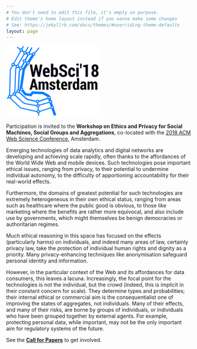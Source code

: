 ```yaml
---
# You don't need to edit this file, it's empty on purpose.
# Edit theme's home layout instead if you wanna make some changes
# See: https://jekyllrb.com/docs/themes/#overriding-theme-defaults
layout: page
---
```

<img src="assets/WebSci18-logo.png" title="Ethics and Privacy for Social Machines, Social Groups and Aggregations workshop at WebSci'18"  alt="Ethics and Privacy for Social Machines, Social Groups and Aggregations workshop at WebSci'18" style="width: 50%;"/>

Participation is invited to the **Workshop on Ethics and Privacy for Social Machines, Social Groups and Aggregations**, co-located with the [2018 ACM Web Science Conference](/https://websci18.webscience.org), Amsterdam.

Emerging technologies of data analytics and digital networks are developing and achieving scale rapidly, often thanks to the affordances of the World Wide Web and mobile devices. Such technologies pose important ethical issues, ranging from privacy, to their potential to undermine individual autonomy, to the difficulty of apportioning accountability for their real-world effects.

Furthermore, the domains of greatest potential for such technologies are extremely heterogeneous in their own ethical status, ranging from areas such as healthcare where the public good is obvious, to those like marketing where the benefits are rather more equivocal, and also include use by governments, which might themselves be benign democracies or authoritarian regimes.

Much ethical reasoning in this space has focused on the effects (particularly harms) on individuals, and indeed many areas of law, certainly privacy law, take the protection of individual human rights and dignity as a priority. Many privacy-enhancing techniques like anonymisation safeguard personal identity and information.

However, in the particular context of the Web and its affordances for data consumers, this leaves a lacuna. Increasingly, the focal point for the technologies is not the individual, but the crowd (indeed, this is implicit in their constant concern for scale). They determine types and probabilities; their internal ethical or commercial aim is the consequentialist one of improving the states of aggregates, not individuals. Many of their effects, and many of their risks, are borne by groups of individuals, or individuals who have been grouped together by external agents. For example, protecting personal data, while important, may not be the only important aim for regulatory systems of the future.


See the **[Call for Papers](/cfp)** to get involved.
